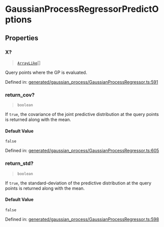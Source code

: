 # GaussianProcessRegressorPredictOptions

## Properties

### X?

> [`ArrayLike`](../types/ArrayLike.md)[]

Query points where the GP is evaluated.

Defined in:  [generated/gaussian\_process/GaussianProcessRegressor.ts:591](https://github.com/transitive-bullshit/scikit-learn-ts/blob/92ab806/packages/sklearn/src/generated/gaussian_process/GaussianProcessRegressor.ts#L591)

### return\_cov?

> `boolean`

If `true`, the covariance of the joint predictive distribution at the query points is returned along with the mean.

#### Default Value

`false`

Defined in:  [generated/gaussian\_process/GaussianProcessRegressor.ts:605](https://github.com/transitive-bullshit/scikit-learn-ts/blob/92ab806/packages/sklearn/src/generated/gaussian_process/GaussianProcessRegressor.ts#L605)

### return\_std?

> `boolean`

If `true`, the standard-deviation of the predictive distribution at the query points is returned along with the mean.

#### Default Value

`false`

Defined in:  [generated/gaussian\_process/GaussianProcessRegressor.ts:598](https://github.com/transitive-bullshit/scikit-learn-ts/blob/92ab806/packages/sklearn/src/generated/gaussian_process/GaussianProcessRegressor.ts#L598)
